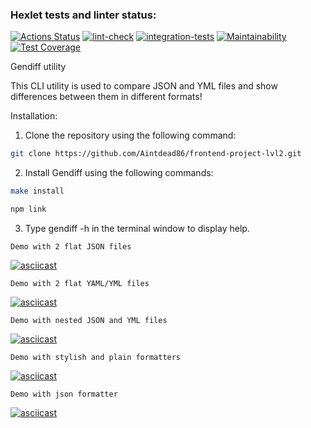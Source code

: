 ### Hexlet tests and linter status:
[![Actions Status](https://github.com/Aintdead86/frontend-project-lvl2/workflows/hexlet-check/badge.svg)](https://github.com/Aintdead86/frontend-project-lvl2/actions)
[![lint-check](https://github.com/Aintdead86/frontend-project-lvl2/actions/workflows/lint-check.yml/badge.svg)](https://github.com/Aintdead86/frontend-project-lvl2/actions/workflows/lint-check.yml)
[![integration-tests](https://github.com/Aintdead86/frontend-project-lvl2/actions/workflows/integration-tests.yml/badge.svg)](https://github.com/Aintdead86/frontend-project-lvl2/actions/workflows/integration-tests.yml)
[![Maintainability](https://api.codeclimate.com/v1/badges/23f303fa5988fe300f6a/maintainability)](https://codeclimate.com/github/Aintdead86/frontend-project-lvl2/maintainability)
[![Test Coverage](https://api.codeclimate.com/v1/badges/23f303fa5988fe300f6a/test_coverage)](https://codeclimate.com/github/Aintdead86/frontend-project-lvl2/test_coverage)

Gendiff utility

This CLI utility is used to compare JSON and YML files and show differences between them in different formats!

Installation:
1. Clone the repository using the following command:

```sh 
git clone https://github.com/Aintdead86/frontend-project-lvl2.git
```

2. Install Gendiff using the following commands:

```sh
make install
```

```sh
npm link
```

3. Type gendiff -h in the terminal window to display help.  

```Demo with 2 flat JSON files```

[![asciicast](https://asciinema.org/a/sEwrjwTCWoSWFafWkQM4RYUWi.svg)](https://asciinema.org/a/sEwrjwTCWoSWFafWkQM4RYUWi)

```Demo with 2 flat YAML/YML files```

[![asciicast](https://asciinema.org/a/xBnr4WboOCiHxWzpnG0VElFYb.svg)](https://asciinema.org/a/xBnr4WboOCiHxWzpnG0VElFYb)

```Demo with nested JSON and YML files```

[![asciicast](https://asciinema.org/a/pcgN6yd9UTGeBgk12pqqLgLZy.svg)](https://asciinema.org/a/pcgN6yd9UTGeBgk12pqqLgLZy)

```Demo with stylish and plain formatters```

[![asciicast](https://asciinema.org/a/Ky7g9yOrTCd5nuWUPsQvc8Mit.svg)](https://asciinema.org/a/Ky7g9yOrTCd5nuWUPsQvc8Mit)

```Demo with json formatter```

[![asciicast](https://asciinema.org/a/McmihpiCUQ7XuCD7WLsYuPlnl.svg)](https://asciinema.org/a/McmihpiCUQ7XuCD7WLsYuPlnl)